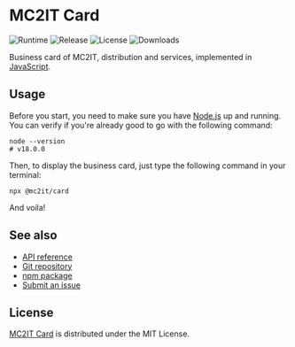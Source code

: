 # MC2IT Card
![Runtime](https://badgen.net/npm/node/@mc2it/card) ![Release](https://badgen.net/npm/v/@mc2it/card) ![License](https://badgen.net/npm/license/@mc2it/card) ![Downloads](https://badgen.net/npm/dt/@mc2it/card)

Business card of MC2IT, distribution and services, implemented in [JavaScript](https://developer.mozilla.org/en-US/docs/Web/JavaScript).

## Usage
Before you start, you need to make sure you have [Node.js](https://nodejs.org) up and running.
You can verify if you're already good to go with the following command:

```shell
node --version
# v18.0.0
```

Then, to display the business card, just type the following command in your terminal:

```shell
npx @mc2it/card
```

And voila!

## See also
- [API reference](https://mc2it.github.io/card)
- [Git repository](https://github.com/mc2it/card)
- [npm package](https://www.npmjs.com/package/@mc2it/card)
- [Submit an issue](https://github.com/mc2it/card/issues)

## License
[MC2IT Card](https://github.com/mc2it/card) is distributed under the MIT License.
